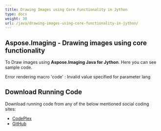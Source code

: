 ```yaml
---
title: Drawing Images using Core Functionality in Jython
type: docs
weight: 30
url: /java/drawing-images-using-core-functionality-in-jython/
---
```


## **Aspose.Imaging - Drawing images using core functionality**
To Draw images using **Aspose.Imaging Java for Jython**. Here you can see sample code.

Error rendering macro 'code' : Invalid value specified for parameter lang
## **Download Running Code**
Download running code from any of the below mentioned social coding sites:

- [CodePlex](https://asposewordsjavajython.codeplex.com/releases/view/619260)
- [GitHub](https://github.com/aspose-words/Aspose.Words-for-Java/releases/tag/Aspose.Words_Java_for_Jython-v1.0.0)
